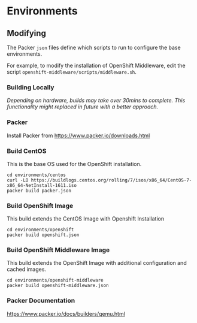 # Environments

## Modifying

The Packer `json` files define which scripts to run to configure the base environments.

For example, to modify the installation of OpenShift Middleware, edit the script `openshift-middleware/scripts/middleware.sh`.

### Building Locally

_Depending on hardware, builds may take over 30mins to complete. This functionality might replaced in future with a better approach._

### Packer

Install Packer from https://www.packer.io/downloads.html

### Build CentOS

This is the base OS used for the OpenShift installation.

```
cd environments/centos
curl -LO https://buildlogs.centos.org/rolling/7/isos/x86_64/CentOS-7-x86_64-NetInstall-1611.iso
packer build packer.json
```

### Build OpenShift Image

This build extends the CentOS Image with Openshift Installation
```
cd environments/openshift
packer build openshift.json
```

### Build OpenShift Middleware Image

This build extends the OpenShift Image with additional configuration and cached images.

```
cd environments/openshift-middleware
packer build openshift-middleware.json
```

### Packer Documentation

https://www.packer.io/docs/builders/qemu.html
